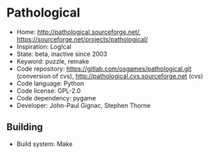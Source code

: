 # Pathological

- Home: http://pathological.sourceforge.net/, https://sourceforge.net/projects/pathological/
- Inspiration: Log!cal
- State: beta, inactive since 2003
- Keyword: puzzle, remake
- Code repository: https://gitlab.com/osgames/pathological.git (conversion of cvs), http://pathological.cvs.sourceforge.net (cvs)
- Code language: Python
- Code license: GPL-2.0
- Code dependency: pygame
- Developer: John-Paul Gignac, Stephen Thorne

## Building

- Build system: Make
